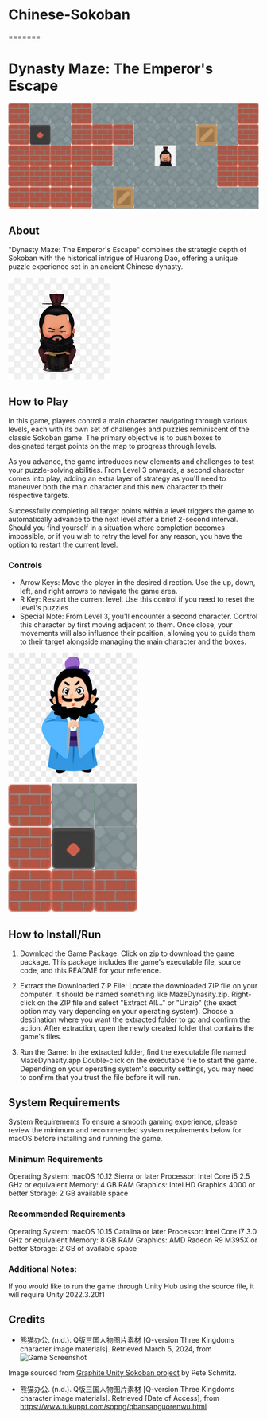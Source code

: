 
# Chinese-Sokoban
=======
# Dynasty Maze: The Emperor's Escape
![alt text](screenshot.png "Dynasty Maze")
## About
"Dynasty Maze: The Emperor's Escape" combines the strategic depth of
Sokoban with the historical intrigue of Huarong Dao, offering a unique
puzzle experience set in an ancient Chinese
dynasty. 

![alt text](chao.png "Dynasty Maze")

## How to Play
In this game, players control a main character navigating through various levels, each with its own set of challenges and puzzles reminiscent of the classic Sokoban game. The primary objective is to push boxes to designated target points on the map to progress through levels.

As you advance, the game introduces new elements and challenges to test your puzzle-solving abilities. From Level 3 onwards, a second character comes into play, adding an extra layer of strategy as you'll need to maneuver both the main character and this new character to their respective targets.

Successfully completing all target points within a level triggers the game to automatically advance to the next level after a brief 2-second interval. Should you find yourself in a situation where completion becomes impossible, or if you wish to retry the level for any reason, you have the option to restart the current level.

### Controls
- Arrow Keys: Move the player in the desired direction. Use the up, down, left, and right arrows to navigate the game area.
- R Key: Restart the current level. Use this control if you need to reset the level's puzzles 
- Special Note:
From Level 3, you'll encounter a second character. Control this character by first moving adjacent to them. Once close, your movements will also influence their position, allowing you to guide them to their target alongside managing the main character and the boxes.

![alt text](260x260.jpeg "Dynasty Maze")![alt text](triger.png "Dynasty Maze")

## How to Install/Run
1. Download the Game Package:
Click on zip to download the game package. This package includes the game's executable file, source code, and this README for your reference.

2. Extract the Downloaded ZIP File:
Locate the downloaded ZIP file on your computer. It should be named something like MazeDynasity.zip.
Right-click on the ZIP file and select "Extract All..." or "Unzip" (the exact option may vary depending on your operating system). Choose a destination where you want the extracted folder to go and confirm the action.
After extraction, open the newly created folder that contains the game's files.
3. Run the Game:
In the extracted folder, find the executable file named MazeDynasity.app 
Double-click on the executable file to start the game. Depending on your operating system's security settings, you may need to confirm that you trust the file before it will run.

## System Requirements
System Requirements
To ensure a smooth gaming experience, please review the minimum and recommended system requirements below for macOS before installing and running the game.

### Minimum Requirements
Operating System: macOS 10.12 Sierra or later
Processor: Intel Core i5 2.5 GHz or equivalent
Memory: 4 GB RAM
Graphics: Intel HD Graphics 4000 or better
Storage: 2 GB available space
### Recommended Requirements
Operating System: macOS 10.15 Catalina or later
Processor: Intel Core i7 3.0 GHz or equivalent
Memory: 8 GB RAM
Graphics: AMD Radeon R9 M395X or better
Storage: 2 GB of available space
### Additional Notes:
If you would like to run the game through Unity Hub using the source file, it will require Unity 2022.3.20f1

## Credits
- 熊猫办公. (n.d.). Q版三国人物图片素材 [Q-version Three Kingdoms character image materials]. Retrieved March 5, 2024, from 
![Game Screenshot](https://github.com/peteschmitz/Graphite.Unity.Sokoban/blob/master/Sokoban.UnityClient/Assets/Resources/Images/spritesheet.png?raw=true)

Image sourced from [Graphite Unity Sokoban project](https://github.com/peteschmitz/Graphite.Unity.Sokoban) by Pete Schmitz.

- 熊猫办公. (n.d.). Q版三国人物图片素材 [Q-version Three Kingdoms character image materials]. Retrieved [Date of Access], from https://www.tukuppt.com/sopng/qbansanguorenwu.html


